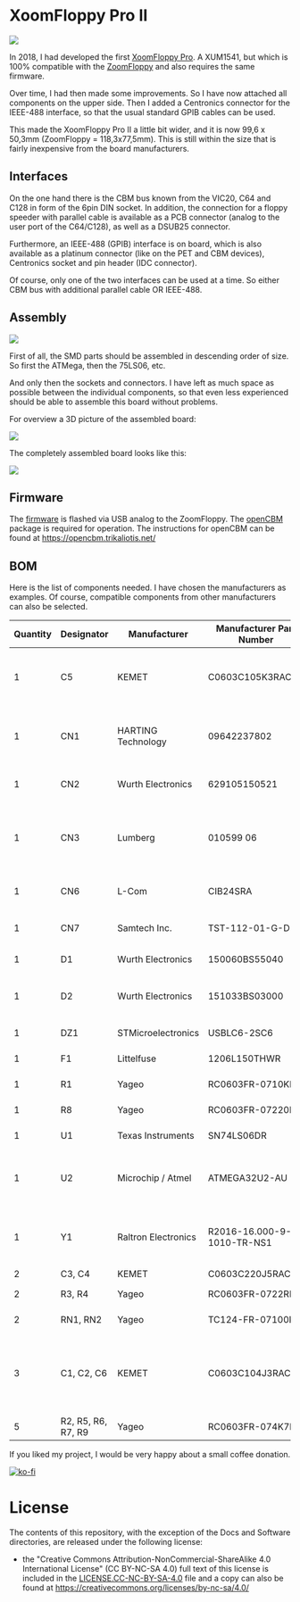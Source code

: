 # XoomFloppy Pro II



![](https://github.com/DL2DW/XoomFloppy-Pro_II/blob/main/Images/XoomFloppy_Pro_II.jpg)



In 2018, I had developed the first [XoomFloppy Pro](https://github.com/DL2DW/XoomFloppy_Pro_2018). A XUM1541, but which is 100% compatible with the [ZoomFloppy](http://store.go4retro.com/zoomfloppy/) and also requires the same firmware.

Over time, I had then made some improvements. So I have now attached all components on the upper side. Then I added a Centronics connector for the IEEE-488 interface, so that the usual standard GPIB cables can be used. 

This made the XoomFloppy Pro II a little bit wider, and it is now 99,6 x 50,3mm (ZoomFloppy = 118,3x77,5mm). This is still within the size that is fairly inexpensive from the board manufacturers.



## Interfaces

On the one hand there is the CBM bus known from the VIC20, C64 and C128 in form of the 6pin DIN socket. In addition, the connection for a floppy speeder with parallel cable is available as a PCB connector (analog to the user port of the C64/C128), as well as a DSUB25 connector.

Furthermore, an IEEE-488 (GPIB) interface is on board, which is also available as a platinum connector (like on the PET and CBM devices), Centronics socket and pin header (IDC connector).

Of course, only one of the two interfaces can be used at a time. So either CBM bus with additional parallel cable OR IEEE-488.




## Assembly

![](https://github.com/DL2DW/XoomFloppy-Pro_II/blob/main/Images/XoomFloppy_Pro_II_PCB_top.jpg)



First of all, the SMD parts should be assembled in descending order of size. So first the ATMega, then the 75LS06, etc. 

And only then the sockets and connectors. I have left as much space as possible between the individual components, so that even less experienced should be able to assemble this board without problems.

For overview a 3D picture of the assembled board:

![](https://github.com/DL2DW/XoomFloppy-Pro_II/blob/main/Images/XoomFloppy_Pro_II_PCB_3D.jpg)



The completely assembled board looks like this:

![](https://github.com/DL2DW/XoomFloppy-Pro_II/blob/main/Images/XoomFloppy_Pro_II_PCB_assembled_top.jpg)



## Firmware

The [firmware](https://github.com/OpenCBM/OpenCBM) is flashed via USB analog to the ZoomFloppy. The [openCBM](https://spiro.trikaliotis.net/Download/opencbm-0.4.99.103/opencbm-0.4.99.103.zip) package is required for operation. The instructions for openCBM can be found at https://opencbm.trikaliotis.net/



## BOM

Here is the list of components needed. I have chosen the manufacturers as examples. Of course, compatible components from other manufacturers can also be selected.

| Quantity | Designator          | Manufacturer         | Manufacturer  Part Number  | Description                                                  |
| -------- | ------------------- | -------------------- | -------------------------- | ------------------------------------------------------------ |
| 1        | C5                  | KEMET                | C0603C105K3RACTU           | KEMET  1F Multilayer Ceramic Capacitor (MLCC) 25 V 10% X7R dielectric C SMD max op.  temp. +125C |
| 1        | CN1                 | HARTING  Technology  | 09642237802                | HARTING     09 64 223 7802       Filtered D Sub Connector,  Ferrite, DA, Plug, 15 Contacts, 0 F, Steel Body |
| 1        | CN2                 | Wurth  Electronics   | 629105150521               | Socket  micro-USB B 5P, 629105150521, Würth Elektronik       |
| 1        | CN3                 | Lumberg              | 010599  06                 | DIN  chassis socket, right angle version, with ground contact, suitable for  locking, for printed circuit boards |
| 1        | CN6                 | L-Com                | CIB24SRA                   | L-COM  - CIB24SRA - CONNECTOR GPIB R/A FEMALE                |
| 1        | CN7                 | Samtech  Inc.        | TST-112-01-G-D             | IEEE-488 IDC  Connector Right Angle or Straight              |
| 1        | D1                  | Wurth  Electronics   | 150060BS55040              | LED  BLUE DIFFUSED 0603 SMD                                  |
| 1        | D2                  | Wurth  Electronics   | 151033BS03000              | WURTH  ELEKTRONIK  151033BS03000  LED, 3MM, BLUE, 3800MCD, 470NM |
| 1        | DZ1                 | STMicroelectronics   | USBLC6-2SC6                | TVS  DIODE 5.25V 17V SOT23-6                                 |
| 1        | F1                  | Littelfuse           | 1206L150THWR               | PTC  RESET FUSE 8V 1.5A 1206                                 |
| 1        | R1                  | Yageo                | RC0603FR-0710KL            | RES  SMD 10K OHM 1% 1/10W 0603                               |
| 1        | R8                  | Yageo                | RC0603FR-07220RL           | RES  SMD 220 OHM 1% 1/10W 0603                               |
| 1        | U1                  | Texas  Instruments   | SN74LS06DR                 | IC  INVERTER OPEN COL 6CH 14SOIC                             |
| 1        | U2                  | Microchip  / Atmel   | ATMEGA32U2-AU              | ATMEL     ATMEGA32U2-AU      MCU, 8BIT, MEGAAVR, 16MHZ,  TQFP-32 |
| 1        | Y1                  | Raltron  Electronics | R2016-16.000-9-1010-TR-NS1 | 16MHz  ±10ppm 9pF 200Ω SMD,2.0x1.6mm SMD Crystal Resonators RoHS |
| 2        | C3,  C4             | KEMET                | C0603C220J5RACTU           | 22.0PF  50.0V                                                |
| 2        | R3,  R4             | Yageo                | RC0603FR-0722RL            | RES  SMD 22 OHM 1% 1/10W 0603                                |
| 2        | RN1,  RN2           | Yageo                | TC124-FR-07100KL           | RES  ARRAY 4 RES 100K OHM 0804                               |
| 3        | C1,  C2, C6         | KEMET                | C0603C104J3RACTU           | KEMET     C0603C104J3RACTU       SMD Multilayer Ceramic  Capacitor, 0603 [1608 Metric], 0.1 F, 25 V,   5%, X7R, C Series |
| 5        | R2,  R5, R6, R7, R9 | Yageo                | RC0603FR-074K7L            | RES  SMD 4.7K OHM 1% 1/10W 0603                              |





If you liked my project, I would be very happy about a small coffee donation.

[![ko-fi](https://www.ko-fi.com/img/githubbutton_sm.svg)](https://ko-fi.com/R6R62T6RN)



# License

The contents of this repository, with the exception of the Docs and Software directories, are released under the following license:

- the "Creative Commons Attribution-NonCommercial-ShareAlike 4.0 International License" (CC BY-NC-SA 4.0) full text of this license is included in the [LICENSE.CC-NC-BY-SA-4.0](https://github.com/DL2DW/XoomFloppy-Pro_II/blob/main/LICENSE.CC-NC-BY-SA) file and a copy can also be found at https://creativecommons.org/licenses/by-nc-sa/4.0/
